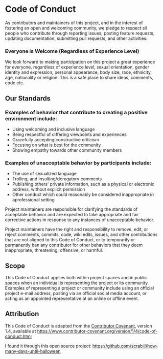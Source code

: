 # Code of Conduct

As contributors and maintainers of this project, and in the interest of fostering an open and welcoming community, 
we pledge to respect all people who contribute through reporting issues, posting feature requests, updating documentation, 
submitting pull requests, and other activities.

### Everyone is Welcome (Regardless of Experience Level)

We look forward to making participation on this project a great experience for everyone, regardless of experience level, sexual orientation, gender identity and expression, personal appearance, body size, race, ethnicity, age, nationality 
or religion. This is a safe place to share ideas, comments, code etc.

## Our Standards

### Examples of behavior that contribute to creating a positive environment include:

* Using welcoming and inclusive language
* Being respectful of differing viewpoints and experiences
* Gracefully accepting constructive criticism
* Focusing on what is best for the community
* Showing empathy towards other community members

### Examples of unacceptable behavior by participants include:

* The use of sexualized language
* Trolling, and insulting/derogatory comments
* Publishing others' private information, such as a physical or electronic address, without explicit permission
* Other conduct which could reasonably be considered inappropriate in aprofessional setting
  
Project maintainers are responsible for clarifying the standards of acceptable
behavior and are expected to take appropriate and fair corrective actions in
response to any instances of unacceptable behavior.

Project maintainers have the right and responsibility to remove, edit, or reject comments, commits, code, wiki edits, 
issues, and other contributions that are not aligned to this Code of Conduct, or to temporarily or permanently ban any 
contributor for other behaviors that they deem inappropriate, threatening, offensive, or harmful.

## Scope

This Code of Conduct applies both within project spaces and in public spaces when an individual is representing the project 
or its community. Examples of representing a project or community include using an official project e-mail address, posting 
via an official social media account, or acting as an appointed representative at an online or offline event.

## Attribution

This Code of Conduct is adapted from the [Contributor Covenant][homepage], version 1.4,
available at https://www.contributor-covenant.org/version/1/4/code-of-conduct.html

[homepage]: https://www.contributor-covenant.org

I found it through this open source project: https://github.com/scrabill/how-many-days-until-halloween
